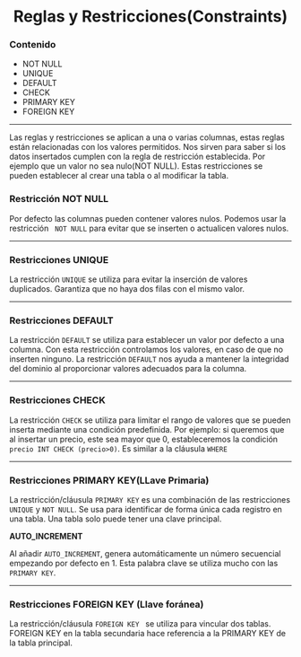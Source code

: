 <h1 align=center>Reglas y Restricciones(Constraints)</h1>

### Contenido

- NOT NULL
- UNIQUE
- DEFAULT
- CHECK
- PRIMARY KEY
- FOREIGN KEY

---

Las reglas y restricciones se aplican a una o varias columnas, estas reglas están relacionadas con los valores permitidos. Nos sirven para saber si los datos insertados cumplen con la regla de restricción establecida. Por ejemplo que un valor no sea nulo(NOT NULL). Estas restricciones se pueden establecer al crear una tabla o al modificar la tabla.

### Restricción NOT NULL

Por defecto las columnas pueden contener valores nulos. Podemos usar la restricción ` NOT NULL` para evitar que se inserten o actualicen valores nulos.

---

### Restricciones UNIQUE

La restricción `UNIQUE` se utiliza para evitar la inserción de valores duplicados.
Garantiza que no haya dos filas con el mismo valor.

---

### Restricciones DEFAULT

La restricción `DEFAULT` se utiliza para establecer un valor por defecto a una columna. Con esta restricción controlamos los valores, en caso de que no inserten ninguno. La restricción `DEFAULT` nos ayuda a mantener la integridad del dominio al proporcionar valores adecuados para la columna.

---

### Restricciones CHECK

La restricción `CHECK` se utiliza para limitar el rango de valores que se pueden inserta mediante una condición predefinida.
Por ejemplo: si queremos que al insertar un precio, este sea mayor que 0, estableceremos la condición `precio INT CHECK (precio>0)`. Es similar a la cláusula `WHERE`

---

### Restricciones PRIMARY KEY(LLave Primaria)

La restricción/cláusula `PRIMARY KEY` es una combinación de las restricciones `UNIQUE` y `NOT NULL`.
Se usa para identificar de forma única cada registro en una tabla. Una tabla solo puede tener una clave principal.

**AUTO_INCREMENT**

Al añadir `AUTO_INCREMENT`, genera automáticamente un número secuencial empezando por defecto en 1. Esta palabra clave se utiliza mucho con las `PRIMARY KEY`.

---

### Restricciones FOREIGN KEY (Llave foránea)

La restricción/cláusula `FOREIGN KEY ` se utiliza para vincular dos tablas. FOREIGN KEY en la tabla secundaria hace referencia a la PRIMARY KEY de la tabla principal.
